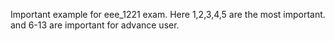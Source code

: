 Important example for eee_1221 exam.
Here 1,2,3,4,5 are the most important. and 6-13 are important for advance user.
